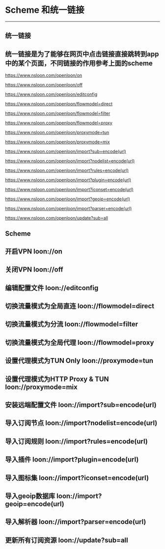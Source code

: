 # Scheme 和统一链接
---
## 统一链接
统一链接是为了能够在网页中点击链接直接跳转到app中的某个页面，不同链接的作用参考上面的scheme
---
https://www.nsloon.com/openloon/on

https://www.nsloon.com/openloon/off

https://www.nsloon.com/openloon/editconfig

https://www.nsloon.com/openloon/flowmodel=direct

https://www.nsloon.com/openloon/flowmodel=filter

https://www.nsloon.com/openloon/flowmodel=proxy

https://www.nsloon.com/openloon/proxymode=tun

https://www.nsloon.com/openloon/proxymode=mix

https://www.nsloon.com/openloon/import?sub=encode(url)

https://www.nsloon.com/openloon/import?nodelist=encode(url)

https://www.nsloon.com/openloon/import?rules=encode(url)

https://www.nsloon.com/openloon/import?plugin=encode(url)

https://www.nsloon.com/openloon/import?iconset=encode(url)

https://www.nsloon.com/openloon/import?geoip=encode(url)

https://www.nsloon.com/openloon/import?parser=encode(url)

https://www.nsloon.com/openloon/update?sub=all

## Scheme
开启VPN
loon://on
---
关闭VPN
loon://off
---
编辑配置文件
loon://editconfig
---
切换流量模式为全局直连
loon://flowmodel=direct
---
切换流量模式为分流
loon://flowmodel=filter
---
切换流量模式为全局代理
loon://flowmodel=proxy
---
设置代理模式为TUN Only
loon://proxymode=tun
---
设置代理模式为HTTP Proxy & TUN
loon://proxymode=mix
---
安装远端配置文件
loon://import?sub=encode(url)
---
导入订阅节点
loon://import?nodelist=encode(url)
---
导入订阅规则
loon://import?rules=encode(url)
---
导入插件
loon://import?plugin=encode(url)
---
导入图标集
loon://import?iconset=encode(url)
---
导入geoip数据库
loon://import?geoip=encode(url)
---
导入解析器
loon://import?parser=encode(url)
---
更新所有订阅资源
loon://update?sub=all
---
